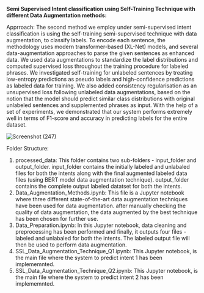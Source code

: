 **Semi Supervised Intent classification using Self-Training Technique with different Data Augmentation methods:**

Apprroach:
The second method we employ under semi-supervised intent classification is using the self-training semi-supervised technique with data augmentation, to classify labels. To encode each sentence, the methodology uses modern transformer-based (XL-Net) models, and several data-augmentation approaches to parse the given sentences as enhanced data. We used data augmentations to standardize the label distributions and computed supervised loss throughout the training procedure for labeled phrases. We investigated self-training for unlabeled sentences by treating low-entropy predictions as pseudo labels and high-confidence predictions as labeled data for training. We also added consistency regularisation as an unsupervised loss following unlabeled data augmentations, based on the notion that the model should predict similar class distributions with original unlabeled sentences and supplemented phrases as input. With the help of a set of experiments, we demonstrated that our system performs extremely well in terms of F1-score and accuracy in predicting labels for the entire dataset.


![Screenshot (247)](https://user-images.githubusercontent.com/26361255/120319481-b0e1c580-c2fe-11eb-8f60-ef2b0e8eb730.png)

Folder Structure:
1. processed_data: This folder contains two sub-folders - input_folder and output_folder. input_folder contains the initially labeled and unlabaled files for both the intents along with the final augmented labeled data files (using BERT model data augmentation technique). output_folder contains the complete output labeled datatset for both the intents.
2. Data_Augmentation_Methods.ipynb: This file is a Jupyter notebook where three different state-of-the-art data augmentation techniques have been used for data augmentation. after manually checking the quality of data augmentation, the data augmented by the best technique has been chosen for further use.
3. Data_Preparation.ipynb: In this Jupyter notebook, data cleaning and preprocessing has been performed and finally, it outputs four files - labeled and unlabaled for both the intents. The labeled output file will then be used to perform data augmentation.
4. SSL_Data_Augmentation_Technique_Q1.ipynb:  This Jupyter notebook, is the main file where the system to predict intent 1 has been implememnted.
5. SSL_Data_Augmentation_Technique_Q2.ipynb:  This Jupyter notebook, is the main file where the system to predict intent 2 has been implememnted.

